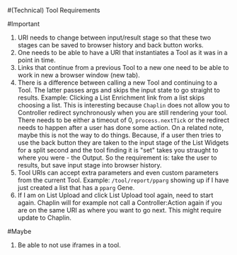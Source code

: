 #(Technical) Tool Requirements

#Important

1. URI needs to change between input/result stage so that these two stages can be saved to browser history and back button works.
1. One needs to be able to have a URI that instantiates a Tool as it was in a point in time.
1. Links that continue from a previous Tool to a new one need to be able to work in new a browser window (new tab).
1. There is a difference between calling a new Tool and continuing to a Tool. The latter passes args and skips the input state to go straight to results. Example: Clicking a List Enrichment link from a list skips choosing a list. This is interesting because `Chaplin` does not allow you to Controller redirect synchronously when you are still rendering your tool. There needs to be either a timeout of 0, `process.nextTick` or the redirect needs to happen after a user has done some action. On a related note, maybe this is not the way to do things. Because, if a user then tries to use the back button they are taken to the input stage of the List Widgets for a split second and the tool finding it is "set" takes you straught to where you were - the Output. So the requirement is: take the user to results, but save input stage into browser history.
1. Tool URIs can accept extra parameters and even custom parameters from the current Tool. Example: `/tool/report/pparg` showing up if I have just created a list that has a `pparg` Gene.
1. If I am on List Upload and click List Upload tool again, need to start again. Chaplin will for example not call a Controller:Action again if you are on the same URI as where you want to go next. This might require update to Chaplin.

#Maybe

1. Be able to not use iframes in a tool.
